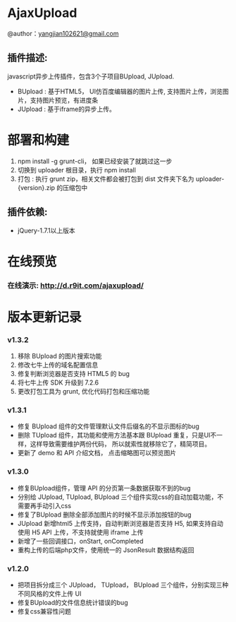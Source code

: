 AjaxUpload
========
>
@author：yangjian102621@gmail.com<br />

插件描述:
--------
javascript异步上传插件，包含3个子项目BUpload, JUpload.
* BUpload : 基于HTML5， UI仿百度编辑器的图片上传, 支持图片上传，浏览图片，支持图片预览，有进度条
* JUpload : 基于iframe的异步上传。

# 部署和构建
1. npm install -g grunt-cli， 如果已经安装了就跳过这一步
2. 切换到 uploader 根目录，执行 npm install
3. 打包 : 执行 grunt zip，相关文件都会被打包到 dist 文件夹下名为 uploader-{version}.zip 的压缩包中

插件依赖:
-------
* jQuery-1.7.1以上版本

在线预览
========
### 在线演示: http://d.r9it.com/ajaxupload/

版本更新记录
======

### v1.3.2
1. 移除 BUpload 的图片搜索功能
2. 修改七牛上传的域名配置信息
3. 修复判断浏览器是否支持 HTML5 的 bug
4. 将七牛上传 SDK 升级到 7.2.6
5. 更改打包工具为 grunt, 优化代码打包和压缩功能

### v1.3.1
* 修复 BUpload 组件的文件管理默认文件后缀名的不显示图标的bug
* 删除 TUpload 组件，其功能和使用方法基本跟 BUpload 重复，只是UI不一样，这样导致需要维护两份代码，
所以就索性就移除它了，精简项目。
* 更新了 demo 和 API 介绍文档， 点击缩略图可以预览图片

### v1.3.0
* 修复BUpload组件，管理 API 的分页第一条数据获取不到的bug
* 分别给 JUpload, TUpload, BUpload 三个组件实现css的自动加载功能，不需要再手动引入css
* 修复了BUpload 删除全部添加图片的时候不显示添加按钮的bug
* JUpload 新增html5 上传支持，自动判断浏览器是否支持 H5, 如果支持自动使用 H5 API 上传，不支持就使用 iframe 上传 
* 新增了一些回调接口，onStart, onCompleted 
* 重构上传的后端php文件，使用统一的 JsonResult 数据结构返回

### v1.2.0
* 把项目拆分成三个 JUpload， TUpload， BUpload 三个组件，分别实现三种不同风格的文件上传 UI
* 修复BUpload的文件信息统计错误的bug
* 修复css兼容性问题
